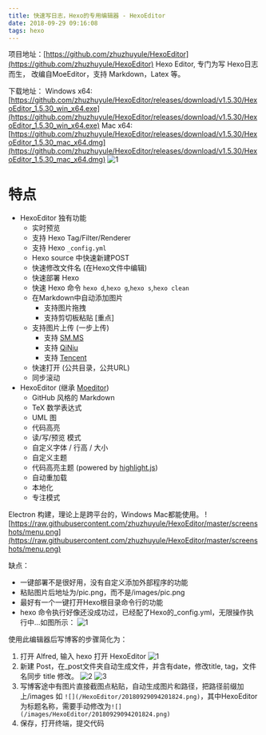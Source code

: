```yaml
---
title: 快速写日志，Hexo的专用编辑器 - HexoEditor
date: 2018-09-29 09:16:08
tags: hexo
---
```

项目地址：[https://github.com/zhuzhuyule/HexoEditor](https://github.com/zhuzhuyule/HexoEditor) 
Hexo Editor, 专门为写 Hexo日志而生， 改编自MoeEditor，支持 Markdown，Latex 等。
<!-- more -->
下载地址：
Windows x64: [https://github.com/zhuzhuyule/HexoEditor/releases/download/v1.5.30/HexoEditor_1.5.30_win_x64.exe](https://github.com/zhuzhuyule/HexoEditor/releases/download/v1.5.30/HexoEditor_1.5.30_win_x64.exe)
Mac x64:[https://github.com/zhuzhuyule/HexoEditor/releases/download/v1.5.30/HexoEditor_1.5.30_mac_x64.dmg](https://github.com/zhuzhuyule/HexoEditor/releases/download/v1.5.30/HexoEditor_1.5.30_mac_x64.dmg)
![1](https://raw.githubusercontent.com/zhuzhuyule/HexoEditor/master/screenshots/main.png)
# 特点
* HexoEditor 独有功能
  * 实时预览
  * 支持 Hexo Tag/Filter/Renderer 
  * 支持 Hexo `_config.yml`
  * Hexo source 中快速新建POST
  * 快速修改文件名 (在Hexo文件中编辑)  
  * 快速部署 Hexo
  * 快速 Hexo 命令 `hexo d`,`hexo g`,`hexo s`,`hexo clean`
  * 在Markdown中自动添加图片
    * 支持图片拖拽
    * 支持剪切板粘贴 [重点]
  * 支持图片上传 (一步上传)
    * 支持 [SM.MS](https://sm.ms) 
    * 支持 [QiNiu](https://portal.qiniu.com) 
    * 支持 [Tencent](https://console.cloud.tencent.com) 
  * 快速打开 (公共目录，公共URL)
  * 同步滚动
* HexoEditor (继承 [Moeditor](https://github.com/Moeditor/Moeditor))
  * GitHub 风格的 Markdown
  * TeX 数学表达式
  * UML 图
  * 代码高亮
  * 读/写/预览 模式
  * 自定义字体 / 行高 / 大小
  * 自定义主题
  * 代码高亮主题 (powered by [highlight.js](https://highlightjs.org/))
  * 自动重加载
  * 本地化
  * 专注模式

Electron 构建，理论上是跨平台的，Windows Mac都能使用。
![https://raw.githubusercontent.com/zhuzhuyule/HexoEditor/master/screenshots/menu.png](https://raw.githubusercontent.com/zhuzhuyule/HexoEditor/master/screenshots/menu.png)

缺点：
+ 一键部署不是很好用，没有自定义添加外部程序的功能 
+ 粘贴图片后地址为/pic.png，而不是/images/pic.png
+ 最好有一个一键打开Hexo根目录命令行的功能
+ hexo 命令执行好像还没成功过，已经配了Hexo的_config.yml，无限操作执行中...如图所示：
![1](/images/HexoEditor/20180929093043591.png)

使用此编辑器后写博客的步骤简化为：
1. 打开 Alfred, 输入 hexo 打开 HexoEditor
![1](/images/HexoEditor/20180929093606497.png)
2. 新建 Post，在_post文件夹自动生成文件，并含有date，修改title, tag，文件名同步 title 修改。
![2](/images/HexoEditor/20180929093729763.png)
![3](/images/HexoEditor/20180929093910225.png)
3. 写博客途中有图片直接截图点粘贴，自动生成图片和路径，把路径前缀加上/images
如 `![](/HexoEditor/20180929094201824.png)`，其中HexoEditor为标题名称，需要手动修改为`![](/images/HexoEditor/20180929094201824.png)`
3. 保存，打开终端，提交代码

